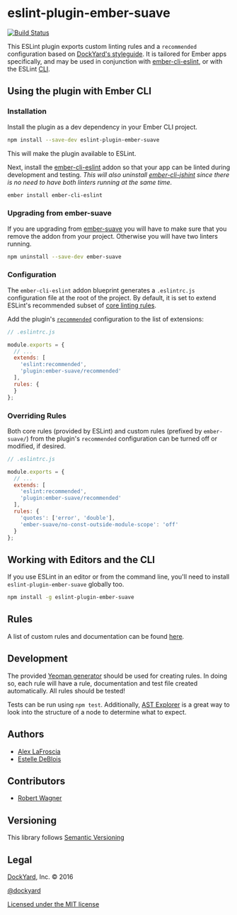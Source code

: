 # eslint-plugin-ember-suave

[![Build Status](https://travis-ci.org/DockYard/eslint-plugin-ember-suave.svg?branch=master)](https://travis-ci.org/DockYard/eslint-plugin-ember-suave)

This ESLint plugin exports custom linting rules and a `recommended` configuration based on [DockYard's styleguide](https://github.com/DockYard/styleguides/tree/master/engineering). It is tailored for Ember apps specifically, and may be used in conjunction with [ember-cli-eslint](https://github.com/ember-cli/ember-cli-eslint), or with the ESLint [CLI](http://eslint.org/docs/user-guide/command-line-interface).

## Using the plugin with Ember CLI

### Installation

Install the plugin as a dev dependency in your Ember CLI project.

```bash
npm install --save-dev eslint-plugin-ember-suave
```

This will make the plugin available to ESLint.

Next, install the [ember-cli-eslint](https://github.com/ember-cli/ember-cli-eslint) addon so that your app can be linted during development and testing. _This will also uninstall [ember-cli-jshint](https://github.com/ember-cli/ember-cli-jshint) since there is no need to have both linters running at the same time._

```bash
ember install ember-cli-eslint
```

### Upgrading from ember-suave

If you are upgrading from [ember-suave](https://github.com/DockYard/ember-suave) you will have to make sure that you remove the addon from your project. Otherwise you will have two linters running.

```bash
npm uninstall --save-dev ember-suave
```

### Configuration

The `ember-cli-eslint` addon blueprint generates a `.eslintrc.js` configuration file at the root of the project. By default, it is set to extend ESLint's recommended subset of [core linting rules](http://eslint.org/docs/rules/).

Add the plugin's
[`recommended`](https://github.com/DockYard/eslint-plugin-ember-suave/blob/master/config/recommended.js) configuration to the list of extensions:

```js
// .eslintrc.js

module.exports = {
  // ...
  extends: [
    'eslint:recommended',
    'plugin:ember-suave/recommended'
  ],
  rules: {
  }
};
```

### Overriding Rules

Both core rules (provided by ESLint) and custom rules (prefixed by `ember-suave/`) from the plugin's `recommended` configuration can be turned off or modified, if desired.

```js
// .eslintrc.js

module.exports = {
  // ...
  extends: [
    'eslint:recommended',
    'plugin:ember-suave/recommended'
  ],
  rules: {
    'quotes': ['error', 'double'],
    'ember-suave/no-const-outside-module-scope': 'off'
  }
};
```

## Working with Editors and the CLI

If you use ESLint in an editor or from the command line, you'll need to install `eslint-plugin-ember-suave` globally too.

```bash
npm install -g eslint-plugin-ember-suave
```

## Rules

A list of custom rules and documentation can be found [here](docs/rules).

## Development

The provided [Yeoman generator](https://github.com/eslint/generator-eslint) should be used for creating rules.  In doing so, each rule will have a rule, documentation and test file created automatically.  All rules should be tested!

Tests can be run using `npm test`.  Additionally, [AST Explorer](https://astexplorer.net/) is a great way to look into the structure of a node to determine what to expect.

## Authors

* [Alex LaFroscia](https://github.com/alexlafroscia)
* [Estelle DeBlois](https://github.com/brzpegasus)

## Contributors

* [Robert Wagner](https://github.com/rwwagner90)

## Versioning

This library follows [Semantic Versioning](http://semver.org)

## Legal

[DockYard](http://dockyard.com/), Inc. &copy; 2016

[@dockyard](http://twitter.com/dockyard)

[Licensed under the MIT license](http://www.opensource.org/licenses/mit-license.php)
